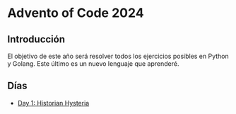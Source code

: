 # Advento of Code 2024

## Introducción

El objetivo de este año será resolver todos los ejercicios posibles en Python y Golang. Este último es un nuevo lenguaje que aprenderé.

## Días

- [Day 1: Historian Hysteria](./day-01/README.md)

